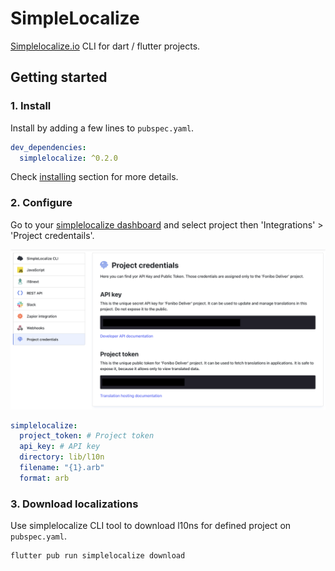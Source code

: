 # SimpleLocalize

[Simplelocalize.io](https://simplelocalize.io/) CLI for dart / flutter projects.

## Getting started

### 1. Install

Install by adding a few lines to `pubspec.yaml`.

```yaml
dev_dependencies:
  simplelocalize: ^0.2.0
```

Check [installing](https://pub.dev/packages/simplelocalize/install) section for more details.

### 2. Configure

Go to your [simplelocalize dashboard](https://simplelocalize.io/dashboard/projects/) and select project then 'Integrations' > 'Project credentails'.

![Project credentials](_assets/web_proj_credentials.png)

```yaml
simplelocalize:
  project_token: # Project token
  api_key: # API key
  directory: lib/l10n
  filename: "{1}.arb"
  format: arb
```

### 3. Download localizations

Use simplelocalize CLI tool to download l10ns for defined project on `pubspec.yaml`.

```shell
flutter pub run simplelocalize download
```
